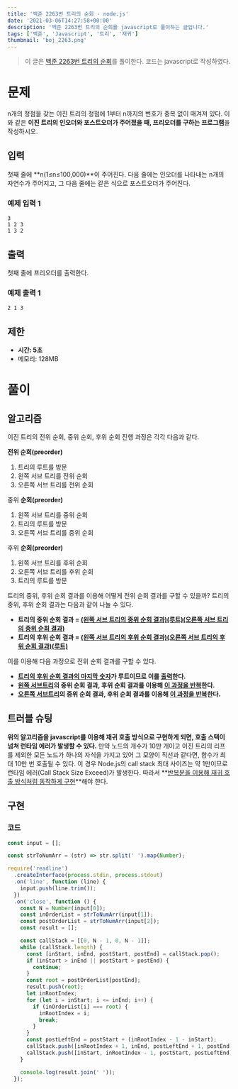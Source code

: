 ```yaml
---
title: '백준 2263번 트리의 순회 - node.js'
date: '2021-03-06T14:27:58+00:00'
description: '백준 2263번 트리의 순회를 javascript로 풀이하는 글입니다.'
tags: ['백준', 'Javascript', '트리', '재귀']
thumbnail: 'boj_2263.png'
---
```


> 이 글은 [백준 2263번 트리의 순회](https://www.acmicpc.net/problem/2263)를 풀이한다. 코드는 javascript로 작성하였다.

# 문제

n개의 정점을 갖는 이진 트리의 정점에 1부터 n까지의 번호가 중복 없이 매겨져 있다. 이와 같은 **이진 트리의 인오더와 포스트오더가 주어졌을 때, 프리오더를 구하는 프로그램**을 작성하시오.

## 입력

첫째 줄에 **n(1≤n≤100,000)**이 주어진다. 다음 줄에는 인오더를 나타내는 n개의 자연수가 주어지고, 그 다음 줄에는 같은 식으로 포스트오더가 주어진다.

### 예제 입력 1

```
3
1 2 3
1 3 2
```

## 출력

첫째 줄에 프리오더를 출력한다.

### 예제 출력 1

```
2 1 3
```

## 제한

- **시간: 5초**
- 메모리: 128MB

# 풀이

## 알고리즘

이진 트리의 전위 순회, 중위 순회, 후위 순회 진행 과정은 각각 다음과 같다.

**전위 순회(preorder)**

1. 트리의 루트를 방문
2. 왼쪽 서브 트리를 전위 순회
3. 오른쪽 서브 트리를 전위 순회

중위 **순회(preorder)**

1. 왼쪽 서브 트리를 중위 순회
2. 트리의 루트를 방문
3. 오른쪽 서브 트리를 중위 순회

후위 **순회(preorder)**

1. 왼쪽 서브 트리를 후위 순회
2. 오른쪽 서브 트리를 후위 순회
3. 트리의 루트를 방문

트리의 중위, 후위 순회 결과를 이용해 어떻게 전위 순회 결과를 구할 수 있을까? 트리의 중위, 후위 순회 결과는 다음과 같이 나눌 수 있다.

- **트리의 중위 순회 결과 = <u>(왼쪽 서브 트리의 중위 순회 결과)(루트)(오른쪽 서브 트리의 중위 순회 결과)</u>**
- **트리의 후위 순회 결과 = <u>(왼쪽 서브 트리의 후위 순회 결과)(오른쪽 서브 트리의 후위 순회 결과)(루트)</u>**

이를 이용해 다음 과정으로 전위 순회 결과를 구할 수 있다.

- **<u>트리의 후위 순회 결과의 마지막 숫자</u>가 루트이므로 이를 <u>출력</u>한다.**
- **<u>왼쪽 서브트리</u>의 중위 순회 결과, 후위 순회 결과를 이용해 <u>이 과정을 반복</u>한다.**
- **<u>오른쪽 서브트리</u>의 중위 순회 결과, 후위 순회 결과를 이용해 <u>이 과정을 반복</u>한다.**

## 트러블 슈팅

**위의 알고리즘을 javascript를 이용해 재귀 호출 방식으로 구현하게 되면, 호출 스택이 넘쳐 런타임 에러가 발생할 수 있다.** 만약 노드의 개수가 10만 개이고 이진 트리의 리프를 제외한 모든 노드가 하나의 자식을 가지고 있어 그 모양이 직선과 같다면, 함수가 최대 10만 번 호출될 수 있다. 이 경우 Node.js의 call stack 최대 사이즈는 약 1만이므로 런타임 에러(Call Stack Size Exceed)가 발생한다. 따라서 **<u>반복문을 이용해 재귀 호출 방식처럼 동작하게 구현</u>**해야 한다.

## 구현

### 코드

```jsx
const input = [];

const strToNumArr = (str) => str.split(' ').map(Number);

require('readline')
  .createInterface(process.stdin, process.stdout)
  .on('line', function (line) {
    input.push(line.trim());
  })
  .on('close', function () {
    const N = Number(input[0]);
    const inOrderList = strToNumArr(input[1]);
    const postOrderList = strToNumArr(input[2]);
    const result = [];

    const callStack = [[0, N - 1, 0, N - 1]];
    while (callStack.length) {
      const [inStart, inEnd, postStart, postEnd] = callStack.pop();
      if (inStart > inEnd || postStart > postEnd) {
        continue;
      }
      const root = postOrderList[postEnd];
      result.push(root);
      let inRootIndex;
      for (let i = inStart; i <= inEnd; i++) {
        if (inOrderList[i] === root) {
          inRootIndex = i;
          break;
        }
      }
      const postLeftEnd = postStart + (inRootIndex - 1 - inStart);
      callStack.push([inRootIndex + 1, inEnd, postLeftEnd + 1, postEnd - 1]);
      callStack.push([inStart, inRootIndex - 1, postStart, postLeftEnd]);
    }

    console.log(result.join(' '));
  });
```
